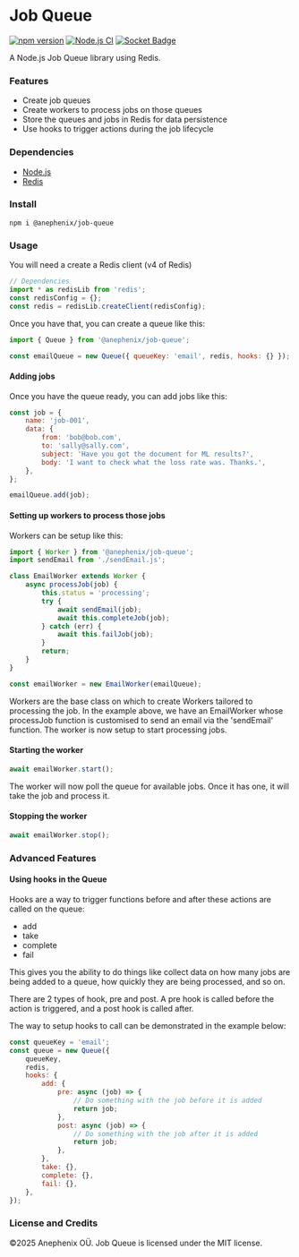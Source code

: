 # Job Queue

[![npm version](https://badge.fury.io/js/%40anephenix%2Fjob-queue.svg)](https://badge.fury.io/js/%40anephenix%2Fjob-queue) [![Node.js CI](https://github.com/anephenix/job-queue/actions/workflows/node.js.yml/badge.svg)](https://github.com/anephenix/job-queue/actions/workflows/node.js.yml) [![Socket Badge](https://socket.dev/api/badge/npm/package/@anephenix/job-queue)](https://socket.dev/npm/package/@anephenix/job-queue)

A Node.js Job Queue library using Redis.

### Features

-   Create job queues
-   Create workers to process jobs on those queues
-   Store the queues and jobs in Redis for data persistence
-   Use hooks to trigger actions during the job lifecycle

### Dependencies

-   [Node.js](https://nodejs.org)
-   [Redis](https://redis.io)

### Install

```shell
npm i @anephenix/job-queue
```

### Usage

You will need a create a Redis client (v4 of Redis)

```javascript
// Dependencies
import * as redisLib from 'redis';
const redisConfig = {};
const redis = redisLib.createClient(redisConfig);
```

Once you have that, you can create a queue like this:

```javascript
import { Queue } from '@anephenix/job-queue';

const emailQueue = new Queue({ queueKey: 'email', redis, hooks: {} });
```

#### Adding jobs

Once you have the queue ready, you can add jobs like this:

```javascript
const job = {
	name: 'job-001',
	data: {
		from: 'bob@bob.com',
		to: 'sally@sally.com',
		subject: 'Have you got the document for ML results?',
		body: 'I want to check what the loss rate was. Thanks.',
	},
};

emailQueue.add(job);
```

#### Setting up workers to process those jobs

Workers can be setup like this:

```javascript
import { Worker } from '@anephenix/job-queue';
import sendEmail from './sendEmail.js';

class EmailWorker extends Worker {
	async processJob(job) {
		this.status = 'processing';
		try {
			await sendEmail(job);
			await this.completeJob(job);
		} catch (err) {
			await this.failJob(job);
		}
		return;
	}
}

const emailWorker = new EmailWorker(emailQueue);
```

Workers are the base class on which to create Workers tailored to processing
the job. In the example above, we have an EmailWorker whose processJob
function is customised to send an email via the 'sendEmail' function. The
worker is now setup to start processing jobs.

#### Starting the worker

```javascript
await emailWorker.start();
```

The worker will now poll the queue for available jobs. Once it has one, it
will take the job and process it.

#### Stopping the worker

```javascript
await emailWorker.stop();
```

### Advanced Features

#### Using hooks in the Queue

Hooks are a way to trigger functions before and after these actions are
called on the queue:

-   add
-   take
-   complete
-   fail

This gives you the ability to do things like collect data on how many jobs
are being added to a queue, how quickly they are being processed, and so on.

There are 2 types of hook, pre and post. A pre hook is called before the
action is triggered, and a post hook is called after.

The way to setup hooks to call can be demonstrated in the example below:

```javascript
const queueKey = 'email';
const queue = new Queue({
	queueKey,
	redis,
	hooks: {
		add: {
			pre: async (job) => {
				// Do something with the job before it is added
				return job;
			},
			post: async (job) => {
				// Do something with the job after it is added
				return job;
			},
		},
		take: {},
		complete: {},
		fail: {},
	},
});
```

### License and Credits

&copy;2025 Anephenix OÜ. Job Queue is licensed under the MIT license.
